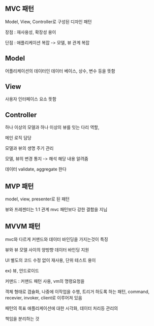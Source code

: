 ## MVC 패턴

Model, View, Controller로 구성된 디자인 패턴

장점 : 재사용성, 확장성 용이

단점 : 애플리케이션 복잡 -> 모델, 뷰 관계 복잡

## Model

어플리케이션의 데이터인 데이터 베이스, 상수, 변수 등을 뜻함

## View

사용자 인터페이스 요소 뜻함

## Controller

하나 이상의 모델과 하나 이상의 뷰를 잇는 다리 역할,

메인 로직 담당

모델과 뷰의 생명 주기 관리

모델, 뷰의 변경 통지 -> 해석 해당 내용 알려줌

데이터 validate, aggregate 한다

 

## MVP 패턴

model, view, presenter로 된 패턴

뷰와 프레젠터는 1:1 관계 mvc 패턴보다 강한 결함을 지님

## MVVM 패턴

mvc와 다르게 커맨드와 데이터 바인딩을 가지는것이 특징

뷰와 뷰 모델 사이의 양방향 데이터 바인딩 지원

UI 별도의 코드 수정 없이 재사용, 단위 테스트 용이

ex) 뷰, 안드로이드

커맨드 : 커맨드 패턴 사용, vm의 명령요청을

객체 형태로 갭슐화, 나중에 이작업을 수행, 트리거 하도록 하는 패턴, command, recevier, invoker, client로 이루어져 있음

패턴의 목표
애플리케이션에 대한 시각화, 데이터 처리등 관리의

책임을 분리하는 것
